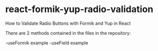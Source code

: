 # react-formik-yup-radio-validation
How to Validate Radio Buttons with Formik and Yup in React
<p>
There are 2 methods contained in the files in the repository:
</p>
<p>
  -useFormik example
  -useField example
  </p>
